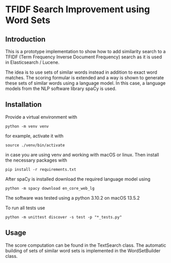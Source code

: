 # TFIDF Search Improvement using Word Sets

## Introduction
This is a prototype implementation to show how to
add similarity search to a TFIDF (Term Frequency Inverse Document Frequency) search
as it is used in Elasticsearch / Lucene.

The idea is to use sets of similar words instead in addition to
exact word matches. The scoring formular is extended and a way is shown to
generate these sets of similar words using a language model. In this case, 
a language models from the NLP software library spaCy is used.

## Installation
Provide a virtual environment with

`python -m venv venv`

for example, activate it with

`source ./venv/bin/activate`

in case you are using venv and working with macOS or linux. Then install the necessary packages with

`pip install -r requirements.txt`

After spaCy is installed download the required language model using

`python -m spacy download en_core_web_lg`

The software was tested using a python 3.10.2 on macOS 13.5.2 

To run all tests use 

`python -m unittest discover -s test -p "*_tests.py"`

## Usage
The score computation can be found in the TextSearch class.
The automatic building of sets of similar word sets is implemented
in the WordSetBuilder class.


